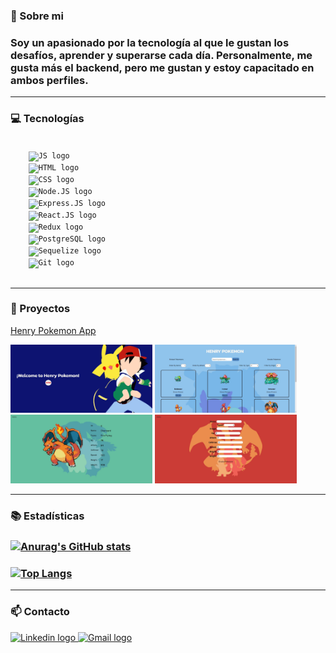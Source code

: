 ### 👀 Sobre mi
### Soy un apasionado por la tecnología al que le gustan los desafíos, aprender y superarse cada día. Personalmente, me gusta más el backend, pero me gustan y estoy capacitado en ambos perfiles.

<hr/>

### 💻 Tecnologías

<p>
  <code>
    <img src="https://upload.vectorlogo.zone/logos/javascript/images/239ec8a4-163e-4792-83b6-3f6d96911757.svg" alt="JS logo" height="50px">
    <img src="https://www.vectorlogo.zone/logos/w3_html5/w3_html5-icon.svg" alt="HTML logo" height="50px">
    <img src="https://www.pngkey.com/png/full/347-3470911_css3-html-css-js-logo-white.png" alt="CSS logo" height="50px">
    <img src="https://www.vectorlogo.zone/logos/nodejs/nodejs-icon.svg" alt="Node.JS logo" height="50px" >
    <img src="https://www.vectorlogo.zone/logos/expressjs/expressjs-icon.svg" alt="Express.JS logo" height="50px" >
    <img src="https://www.vectorlogo.zone/logos/reactjs/reactjs-icon.svg" alt="React.JS logo" height="50px" >
    <img src="https://javascript.tutorialhorizon.com/files/2016/06/redux-logo.png" alt="Redux logo" height="50px" >
    <img src="https://www.vectorlogo.zone/logos/postgresql/postgresql-icon.svg" alt="PostgreSQL logo" height="50px" >
    <img src="https://www.vectorlogo.zone/logos/sequelizejs/sequelizejs-icon.svg" alt="Sequelize logo" height="50px" >
    <img src="https://www.vectorlogo.zone/logos/git-scm/git-scm-icon.svg" alt="Git logo" height="50px" >
  </code>
</p>

<hr/>

### 📌 Proyectos

<a href="https://github.com/FacundoFigueroa23/Henry-Pokemon-App" target="_blank">Henry Pokemon App</a>

<p>
  <a><img height="50%" width="45%" src="https://github.com/FacundoFigueroa23/facundofigueroa23/blob/main/images/LandingPokemon.png?raw=true" alt="Landing" ></a>
  <a><img height="50%" width="45%" src="https://github.com/FacundoFigueroa23/facundofigueroa23/blob/main/images/HomePokemon.png?raw=true" alt="Home" ></a>
  <a><img height="50%" width="45%" src="https://github.com/FacundoFigueroa23/facundofigueroa23/blob/main/images/DetailPokemon.png?raw=true" alt="Detail" ></a>
  <a><img height="50%" width="45%" src="https://github.com/FacundoFigueroa23/facundofigueroa23/blob/main/images/CreatePokemon.png?raw=true" alt="Create" ></a>
</p>

<hr/>

### 📚 Estadísticas

### [![Anurag's GitHub stats](https://github-readme-stats.vercel.app/api?username=FacundoFigueroa23&count_private=true&show_icons=true&theme=react)](https://github.com/anuraghazra/github-readme-stats)

### [![Top Langs](https://github-readme-stats.vercel.app/api/top-langs/?username=FacundoFigueroa23&count_private=true&show_icons=true&theme=react&layout=compact)](https://github.com/anuraghazra/github-readme-stats)


<hr/>

### 📫 Contacto

<span>
    <a href="https://www.linkedin.com/in/facundo-figueroa-dev" ><img src="https://www.vectorlogo.zone/logos/linkedin/linkedin-icon.svg" alt="Linkedin logo" height="50px" >
    <a href="mailto:facu.figueroa.dev@gmail.com" ><img src="https://www.vectorlogo.zone/logos/gmail/gmail-icon.svg" alt="Gmail logo" height="50px" >
</span>